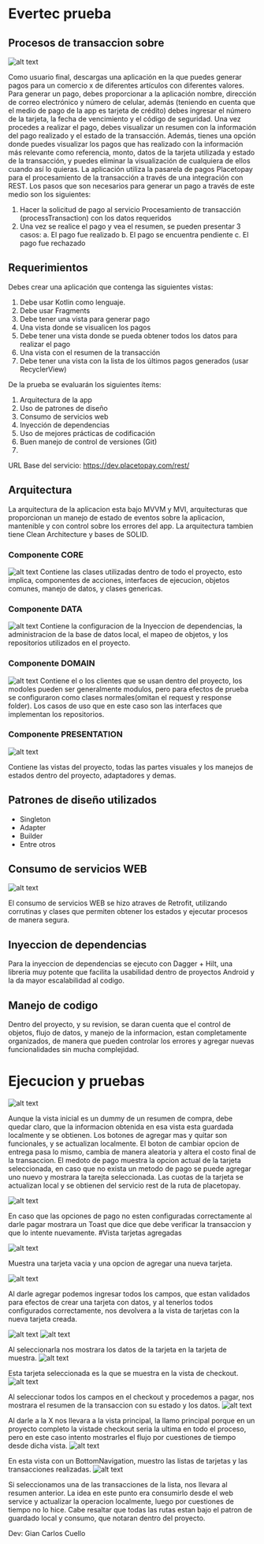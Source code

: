 # Evertec prueba
## Procesos de transaccion sobre

![alt text](https://github.com/GeekGianca/evertec-transaction-process/blob/main/doc/ptp.png?raw=true)

Como usuario final, descargas una aplicación en la que puedes generar pagos para un comercio x de diferentes artículos con diferentes valores. Para generar un pago, debes proporcionar a la aplicación nombre, dirección de correo electrónico y número de celular, además (teniendo en cuenta que el medio de pago de la app es tarjeta de crédito) debes ingresar el número de la tarjeta, la fecha de vencimiento y el código de seguridad.
Una vez procedes a realizar el pago, debes visualizar un resumen con la información del pago realizado y el estado de la transacción. Además, tienes una opción donde puedes visualizar los pagos que has realizado con la información más relevante como referencia, monto, datos de la tarjeta utilizada y estado de la transacción, y puedes eliminar la visualización de cualquiera de ellos cuando así lo quieras.
La aplicación utiliza la pasarela de pagos Placetopay para el procesamiento de la transacción a través de una integración con REST.
Los pasos que son necesarios para generar un pago a través de este medio son los siguientes:

1. Hacer la solicitud de pago al servicio Procesamiento de transacción (processTransaction) con los datos requeridos
2. Una vez se realice el pago y vea el resumen, se pueden presentar 3 casos:
   a. El pago fue realizado
   b. El pago se encuentra pendiente
   c. El pago fue rechazado

## Requerimientos

Debes crear una aplicación que contenga las siguientes vistas:
1. Debe usar Kotlin como lenguaje.
2. Debe usar Fragments
3. Debe tener una vista para generar pago
4. Una vista donde se visualicen los pagos
5. Debe tener una vista donde se pueda obtener todos los datos para realizar el pago
6. Una vista con el resumen de la transacción
7. Debe tener una vista con la lista de los últimos pagos generados (usar RecyclerView)

De la prueba se evaluarán los siguientes ítems:
1. Arquitectura de la app
2. Uso de patrones de diseño
3. Consumo de servicios web
4. Inyección de dependencias
5. Uso de mejores prácticas de codificación
6. Buen manejo de control de versiones (Git)
7.
URL Base del servicio:
https://dev.placetopay.com/rest/

## Arquitectura
La arquitectura de la aplicacion esta bajo MVVM y MVI, arquitecturas que proporcionan un manejo de estado de eventos sobre la aplicacion, mantenible y con control sobre los errores del app.
La arquitectura tambien tiene Clean Architecture y bases de SOLID.

### Componente CORE
![alt text](https://github.com/GeekGianca/evertec-transaction-process/blob/main/doc/core.png?raw=true)
Contiene las clases utilizadas dentro de todo el proyecto, esto implica, componentes de acciones, interfaces de ejecucion, objetos comunes, manejo de datos, y clases genericas.

### Componente DATA
![alt text](https://github.com/GeekGianca/evertec-transaction-process/blob/main/doc/data.png?raw=true)
Contiene la configuracion de la Inyeccion de dependencias, la administracion de la base de datos local, el mapeo de objetos, y los repositorios utilizados en el proyecto.

### Componente DOMAIN
![alt text](https://github.com/GeekGianca/evertec-transaction-process/blob/main/doc/domain.png?raw=true)
Contiene el o los clientes que se usan dentro del proyecto, los modoles pueden ser generalmente modulos, pero para efectos de prueba se configuraron como clases normales(omitan el request y response folder).
Los casos de uso que en este caso son las interfaces que implementan los repositorios.

### Componente PRESENTATION
![alt text](https://github.com/GeekGianca/evertec-transaction-process/blob/main/doc/presentation.png?raw=true)

Contiene las vistas del proyecto, todas las partes visuales y los manejos de estados dentro del proyecto, adaptadores y demas.

## Patrones de diseño utilizados
- Singleton
- Adapter
- Builder
- Entre otros

## Consumo de servicios WEB
![alt text](https://github.com/GeekGianca/evertec-transaction-process/blob/main/doc/web_consume.png?raw=true)

El consumo de servicios WEB se hizo atraves de Retrofit, utilizando corrutinas y clases que permiten obtener los estados y ejecutar procesos de manera segura.

## Inyeccion de dependencias
Para la inyeccion de dependencias se ejecuto con Dagger + Hilt, una libreria muy potente que facilita la usabilidad dentro de proyectos Android y la da mayor escalabilidad al codigo.

## Manejo de codigo
Dentro del proyecto, y su revision, se daran cuenta que el control de objetos, flujo de datos, y manejo de la informacion, estan completamente organizados, de manera que pueden controlar los errores y agregar nuevas funcionalidades sin mucha complejidad.


# Ejecucion y pruebas
![alt text](https://github.com/GeekGianca/evertec-transaction-process/blob/main/doc/1.png?raw=true)

Aunque la vista inicial es un dummy de un resumen de compra, debe quedar claro, que la informacion obtenida en esa vista esta guardada localmente y se obtienen.
Los botones de agregar mas y quitar son funcionales, y se actualizan localmente.
El boton de cambiar opcion de entrega pasa lo mismo, cambia de manera aleatoria y altera el costo final de la transaccion.
El medoto de pago muestra la opcion actual de la tarjeta seleccionada, en caso que no exista un metodo de pago se puede agregar uno nuevo y mostrara la tarejta seleccionada.
Las cuotas de la tarjeta se actualizan local y se obtienen del servicio rest de la ruta de placetopay.

![alt text](https://github.com/GeekGianca/evertec-transaction-process/blob/main/doc/2.png?raw=true)

En caso que las opciones de pago no esten configuradas correctamente al darle pagar mostrara un Toast que dice que debe verificar la transaccion y que lo intente nuevamente.
#Vista tarjetas agregadas

![alt text](https://github.com/GeekGianca/evertec-transaction-process/blob/main/doc/3.png?raw=true)

Muestra una tarjeta vacia y una opcion de agregar una nueva tarjeta.

![alt text](https://github.com/GeekGianca/evertec-transaction-process/blob/main/doc/4.png?raw=true)

Al darle agregar podemos ingresar todos los campos, que estan validados para efectos de crear una tarjeta con datos, y al tenerlos todos configurados correctamente, nos devolvera a la vista de tarjetas con la nueva tarjeta creada.

![alt text](https://github.com/GeekGianca/evertec-transaction-process/blob/main/doc/5.png?raw=true)
![alt text](https://github.com/GeekGianca/evertec-transaction-process/blob/main/doc/6.png?raw=true)

Al seleccionarla nos mostrara los datos de la tarjeta en la tarjeta de muestra.
![alt text](https://github.com/GeekGianca/evertec-transaction-process/blob/main/doc/7.png?raw=true)

Esta tarjeta seleccionada es la que se muestra en la vista de checkout.
![alt text](https://github.com/GeekGianca/evertec-transaction-process/blob/main/doc/8.png?raw=true)

Al seleccionar todos los campos en el checkout y procedemos a pagar, nos mostrara el resumen de la transaccion con su estado y los datos.
![alt text](https://github.com/GeekGianca/evertec-transaction-process/blob/main/doc/9.png?raw=true)

Al darle a la X nos llevara a la vista principal, la llamo principal porque en un proyecto completo la vistade checkout seria la ultima en todo el proceso, pero en este caso intento mostrarles el flujo por cuestiones de tiempo desde dicha vista.
![alt text](https://github.com/GeekGianca/evertec-transaction-process/blob/main/doc/10.png?raw=true)

En esta vista con un BottomNavigation, muestro las listas de tarjetas y las transacciones realizadas.
![alt text](https://github.com/GeekGianca/evertec-transaction-process/blob/main/doc/11.png?raw=true)

Si seleccionamos una de las transacciones de la lista, nos llevara al resumen anterior.
La idea en este punto era consumirlo desde el web service y actualizar la operacion localmente, luego por cuestiones de tiempo no lo hice.
Cabe resaltar que todas las rutas estan bajo el patron de guardado local y consumo, que notaran dentro del proyecto.

Dev: Gian Carlos Cuello
